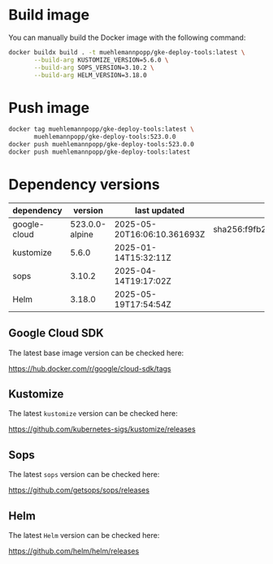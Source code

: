 # Build image

You can manually build the Docker image with the following command:

```bash
docker buildx build . -t muehlemannpopp/gke-deploy-tools:latest \
       --build-arg KUSTOMIZE_VERSION=5.6.0 \
       --build-arg SOPS_VERSION=3.10.2 \
       --build-arg HELM_VERSION=3.18.0
```

# Push image

```bash
docker tag muehlemannpopp/gke-deploy-tools:latest \
       muehlemannpopp/gke-deploy-tools:523.0.0
docker push muehlemannpopp/gke-deploy-tools:523.0.0
docker push muehlemannpopp/gke-deploy-tools:latest
```


# Dependency versions

| dependency   | version                 | last updated                 | digest                       |
|--------------|-------------------------|------------------------------|------------------------------|
| google-cloud | 523.0.0-alpine | 2025-05-20T16:06:10.361693Z | sha256:f9fb233e46b69ee0f0248fd16f21908ce0839203d6e35941cea4b0315e58bea5 |
| kustomize    | 5.6.0        | 2025-01-14T15:32:11Z            |                              |
| sops         | 3.10.2             | 2025-04-14T19:17:02Z                 |                              |
| Helm         | 3.18.0             | 2025-05-19T17:54:54Z                 |                              |


## Google Cloud SDK

The latest base image version can be checked here:

<https://hub.docker.com/r/google/cloud-sdk/tags>

## Kustomize

The latest `kustomize` version can be checked here:

<https://github.com/kubernetes-sigs/kustomize/releases>


## Sops

The latest `sops` version can be checked here:

<https://github.com/getsops/sops/releases>


## Helm

The latest `Helm` version can be checked here:

<https://github.com/helm/helm/releases>

